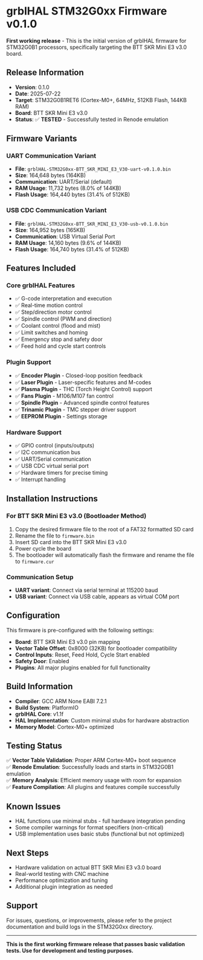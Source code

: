 # grblHAL STM32G0xx Firmware v0.1.0

**First working release** - This is the initial version of grblHAL firmware for STM32G0B1 processors, specifically targeting the BTT SKR Mini E3 v3.0 board.

## Release Information

- **Version**: 0.1.0
- **Date**: 2025-07-22
- **Target**: STM32G0B1RET6 (Cortex-M0+, 64MHz, 512KB Flash, 144KB RAM)
- **Board**: BTT SKR Mini E3 v3.0
- **Status**: ✅ **TESTED** - Successfully tested in Renode emulation

## Firmware Variants

### UART Communication Variant
- **File**: `grblHAL-STM32G0xx-BTT_SKR_MINI_E3_V30-uart-v0.1.0.bin`
- **Size**: 164,648 bytes (164KB)
- **Communication**: UART/Serial (default)
- **RAM Usage**: 11,732 bytes (8.0% of 144KB)
- **Flash Usage**: 164,440 bytes (31.4% of 512KB)

### USB CDC Communication Variant  
- **File**: `grblHAL-STM32G0xx-BTT_SKR_MINI_E3_V30-usb-v0.1.0.bin`
- **Size**: 164,952 bytes (165KB)
- **Communication**: USB Virtual Serial Port
- **RAM Usage**: 14,160 bytes (9.6% of 144KB)
- **Flash Usage**: 164,740 bytes (31.4% of 512KB)

## Features Included

### Core grblHAL Features
- ✅ G-code interpretation and execution
- ✅ Real-time motion control
- ✅ Step/direction motor control
- ✅ Spindle control (PWM and direction)
- ✅ Coolant control (flood and mist)
- ✅ Limit switches and homing
- ✅ Emergency stop and safety door
- ✅ Feed hold and cycle start controls

### Plugin Support
- ✅ **Encoder Plugin** - Closed-loop position feedback
- ✅ **Laser Plugin** - Laser-specific features and M-codes
- ✅ **Plasma Plugin** - THC (Torch Height Control) support
- ✅ **Fans Plugin** - M106/M107 fan control
- ✅ **Spindle Plugin** - Advanced spindle control features
- ✅ **Trinamic Plugin** - TMC stepper driver support
- ✅ **EEPROM Plugin** - Settings storage

### Hardware Support
- ✅ GPIO control (inputs/outputs)
- ✅ I2C communication bus
- ✅ UART/Serial communication
- ✅ USB CDC virtual serial port
- ✅ Hardware timers for precise timing
- ✅ Interrupt handling

## Installation Instructions

### For BTT SKR Mini E3 v3.0 (Bootloader Method)
1. Copy the desired firmware file to the root of a FAT32 formatted SD card
2. Rename the file to `firmware.bin`
3. Insert SD card into the BTT SKR Mini E3 v3.0
4. Power cycle the board
5. The bootloader will automatically flash the firmware and rename the file to `firmware.cur`

### Communication Setup
- **UART variant**: Connect via serial terminal at 115200 baud
- **USB variant**: Connect via USB cable, appears as virtual COM port

## Configuration

This firmware is pre-configured with the following settings:
- **Board**: BTT SKR Mini E3 v3.0 pin mapping
- **Vector Table Offset**: 0x8000 (32KB) for bootloader compatibility  
- **Control Inputs**: Reset, Feed Hold, Cycle Start enabled
- **Safety Door**: Enabled
- **Plugins**: All major plugins enabled for full functionality

## Build Information

- **Compiler**: GCC ARM None EABI 7.2.1
- **Build System**: PlatformIO
- **grblHAL Core**: v1.1f
- **HAL Implementation**: Custom minimal stubs for hardware abstraction
- **Memory Model**: Cortex-M0+ optimized

## Testing Status

✅ **Vector Table Validation**: Proper ARM Cortex-M0+ boot sequence  
✅ **Renode Emulation**: Successfully loads and starts in STM32G0B1 emulation  
✅ **Memory Analysis**: Efficient memory usage with room for expansion  
✅ **Feature Compilation**: All plugins and features compile successfully  

## Known Issues

- HAL functions use minimal stubs - full hardware integration pending
- Some compiler warnings for format specifiers (non-critical)
- USB implementation uses basic stubs (functional but not optimized)

## Next Steps

- Hardware validation on actual BTT SKR Mini E3 v3.0 board
- Real-world testing with CNC machine
- Performance optimization and tuning
- Additional plugin integration as needed

## Support

For issues, questions, or improvements, please refer to the project documentation and build logs in the STM32G0xx directory.

---

**This is the first working firmware release that passes basic validation tests. Use for development and testing purposes.**